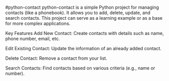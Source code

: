 #python-contact
python-contact is a simple Python project for managing contacts (like a phonebook). It allows you to add, delete, update, and search contacts. This project can serve as a learning example or as a base for more complex applications.

Key Features
Add New Contact: Create contacts with details such as name, phone number, email, etc.

Edit Existing Contact: Update the information of an already added contact.

Delete Contact: Remove a contact from your list.

Search Contacts: Find contacts based on various criteria (e.g., name or number).

